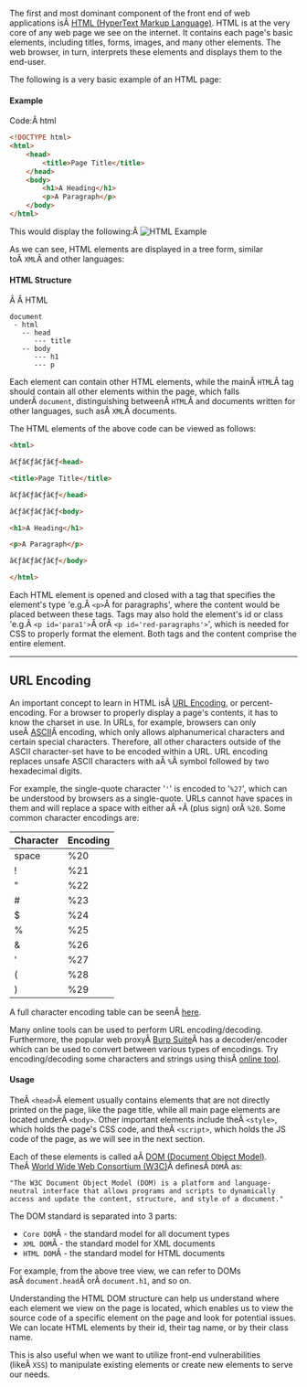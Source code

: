 ﻿---
sticker: lucide//curly-braces
---

The first and most dominant component of the front end of web applications isÂ [HTML (HyperText Markup Language)](https://en.wikipedia.org/wiki/HTML). HTML is at the very core of any web page we see on the internet. It contains each page's basic elements, including titles, forms, images, and many other elements. The web browser, in turn, interprets these elements and displays them to the end-user.

The following is a very basic example of an HTML page:

#### Example

Code:Â html

```html
<!DOCTYPE html>
<html>
    <head>
        <title>Page Title</title>
    </head>
    <body>
        <h1>A Heading</h1>
        <p>A Paragraph</p>
    </body>
</html>
```

This would display the following:Â ![HTML Example](https://academy.hackthebox.com/storage/modules/75/web_apps_html_2.jpg)

As we can see, HTML elements are displayed in a tree form, similar toÂ `XML`Â and other languages:

#### HTML Structure

Â Â HTML

```shell-session
document
 - html
   -- head
      --- title
   -- body
      --- h1
      --- p
```

Each element can contain other HTML elements, while the mainÂ `HTML`Â tag should contain all other elements within the page, which falls underÂ `document`, distinguishing betweenÂ `HTML`Â and documents written for other languages, such asÂ `XML`Â documents.

The HTML elements of the above code can be viewed as follows:

```html
<html>

â€ƒâ€ƒâ€ƒâ€ƒ<head>

<title>Page Title</title>

â€ƒâ€ƒâ€ƒâ€ƒ</head>

â€ƒâ€ƒâ€ƒâ€ƒ<body>

<h1>A Heading</h1>

<p>A Paragraph</p>

â€ƒâ€ƒâ€ƒâ€ƒ</body>

</html>
```

  

Each HTML element is opened and closed with a tag that specifies the element's type 'e.g.Â `<p>`Â for paragraphs', where the content would be placed between these tags. Tags may also hold the element's id or class 'e.g.Â `<p id='para1'>`Â orÂ `<p id='red-paragraphs'>`', which is needed for CSS to properly format the element. Both tags and the content comprise the entire element.

---

## URL Encoding

An important concept to learn in HTML isÂ [URL Encoding](https://en.wikipedia.org/wiki/Percent-encoding), or percent-encoding. For a browser to properly display a page's contents, it has to know the charset in use. In URLs, for example, browsers can only useÂ [ASCII](https://en.wikipedia.org/wiki/ASCII)Â encoding, which only allows alphanumerical characters and certain special characters. Therefore, all other characters outside of the ASCII character-set have to be encoded within a URL. URL encoding replaces unsafe ASCII characters with aÂ `%`Â symbol followed by two hexadecimal digits.

For example, the single-quote character '`'`' is encoded to '`%27`', which can be understood by browsers as a single-quote. URLs cannot have spaces in them and will replace a space with either aÂ `+`Â (plus sign) orÂ `%20`. Some common character encodings are:

|Character|Encoding|
|---|---|
|space|%20|
|!|%21|
|"|%22|
|#|%23|
|$|%24|
|%|%25|
|&|%26|
|'|%27|
|(|%28|
|)|%29|

A full character encoding table can be seenÂ [here](https://www.w3schools.com/tags/ref_urlencode.ASP).

Many online tools can be used to perform URL encoding/decoding. Furthermore, the popular web proxyÂ [Burp Suite](https://portswigger.net/burp)Â has a decoder/encoder which can be used to convert between various types of encodings. Try encoding/decoding some characters and strings using thisÂ [online tool](https://www.url-encode-decode.com/).

#### Usage

TheÂ `<head>`Â element usually contains elements that are not directly printed on the page, like the page title, while all main page elements are located underÂ `<body>`. Other important elements include theÂ `<style>`, which holds the page's CSS code, and theÂ `<script>`, which holds the JS code of the page, as we will see in the next section.

Each of these elements is called aÂ [DOM (Document Object Model)](https://en.wikipedia.org/wiki/Document_Object_Model). TheÂ [World Wide Web Consortium (W3C)](https://www.w3.org/)Â definesÂ `DOM`Â as:

`"The W3C Document Object Model (DOM) is a platform and language-neutral interface that allows programs and scripts to dynamically access and update the content, structure, and style of a document."`

The DOM standard is separated into 3 parts:

- `Core DOM`Â - the standard model for all document types
- `XML DOM`Â - the standard model for XML documents
- `HTML DOM`Â - the standard model for HTML documents

For example, from the above tree view, we can refer to DOMs asÂ `document.head`Â orÂ `document.h1`, and so on.

Understanding the HTML DOM structure can help us understand where each element we view on the page is located, which enables us to view the source code of a specific element on the page and look for potential issues. We can locate HTML elements by their id, their tag name, or by their class name.

This is also useful when we want to utilize front-end vulnerabilities (likeÂ `XSS`) to manipulate existing elements or create new elements to serve our needs.

